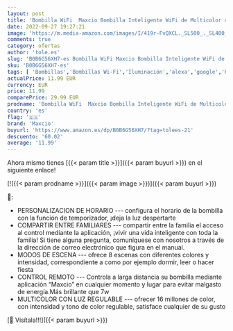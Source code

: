 ```yaml
---
layout: post
title: 'Bombilla WiFi  Maxcio Bombilla Inteligente WiFi de Multicolor con Intensidad Regulable  8 Modos de Escena con Temporizador  9W-E14  Compatible con Alexa  Google Home - 4 Packs'
date: 2022-09-27 19:27:21
image: 'https://m.media-amazon.com/images/I/419r-FvQXCL._SL500_._SL400_.jpg'
comments: true
category: ofertas
author: 'tole.es'
slug: 'B0B6G56XH7-es Bombilla WiFi Maxcio Bombilla Inteligente WiFi de...'
sku: 'B0B6G56XH7-es'
tags: [ 'Bombillas','Bombillas Wi-Fi','Iluminación','alexa','google','home','maxcio','🇪🇸', ]
actualPrice: 11.99 EUR
currency: EUR
price: 11.99
comparePrice: 29.99 EUR
prodname: 'Bombilla WiFi  Maxcio Bombilla Inteligente WiFi de Multicolor con Intensidad Regulable  8 Modos de Escena con Temporizador  9W-E14  Compatible con Alexa  Google Home - 4 Packs'
country: 'es'
flag: '🇪🇸'
brand: 'Maxcio'
buyurl: 'https://www.amazon.es/dp/B0B6G56XH7/?tag=tolees-21'
descuento: '60.02'
average: '11.99'
---
```


Ahora mismo tienes [{{< param title >}}]({{< param buyurl >}}) en el siguiente enlace!

[![{{< param prodname >}}]({{< param image >}})]({{< param buyurl >}})

🔎:

- PERSONALIZACION DE HORARIO --- configura el horario de la bombilla con la función de temporizador, ¡deja la luz despertarte
- COMPARTIR ENTRE FAMILIARES --- compartir entre la familia el acceso al control mediante la aplicación, ¡vivir una vida inteligente con toda la familia! Si tiene alguna pregunta, comuníquese con nosotros a través de la dirección de correo electrónico que figura en el manual.
- MODOS DE ESCENA --- ofrece 8 escenas con diferentes colores y intensidad, correspondiente a como por ejemplo dormir, leer o hacer fiesta
- CONTROL REMOTO --- Controla a larga distancia su bombilla mediante aplicación “Maxcio” en cualquier momento y lugar para evitar malgasto de energía.Más brillante que 7w
- MULTICOLOR CON LUZ REGULABLE --- ofrecer 16 millones de color, con intensidad y tono de color regulable, satisface cualquier de su gusto

[🛒 Visítala!!!]({{< param buyurl >}})
